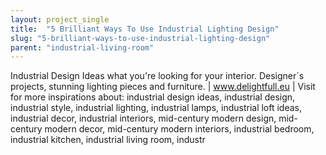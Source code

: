 ```yaml
---
layout: project_single
title:  "5 Brilliant Ways To Use Industrial Lighting Design"
slug: "5-brilliant-ways-to-use-industrial-lighting-design"
parent: "industrial-living-room"
---
```

Industrial Design Ideas what you're looking for your interior. Designer´s projects, stunning lighting pieces and furniture. | www.delightfull.eu | Visit for more inspirations about: industrial design ideas, industrial design, industrial style, industrial lighting, industrial lamps, industrial loft ideas, industrial decor, industrial interiors, mid-century modern design, mid-century modern decor, mid-century modern interiors, industrial bedroom, industrial kitchen, industrial living room, industr